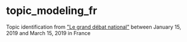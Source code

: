 # topic_modeling_fr
Topic identification from ["Le grand débat national"](https://granddebat.fr/) between January 15, 2019 and March 15, 2019 in France
